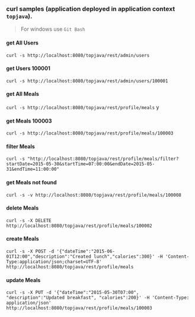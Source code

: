 ### curl samples (application deployed in application context `topjava`).
> For windows use `Git Bash`

#### get All Users
`curl -s http://localhost:8080/topjava/rest/admin/users`

#### get Users 100001
`curl -s http://localhost:8080/topjava/rest/admin/users/100001`

#### get All Meals
`curl -s http://localhost:8080/topjava/rest/profile/meals`
y
#### get Meals 100003
`curl -s http://localhost:8080/topjava/rest/profile/meals/100003`

#### filter Meals
`curl -s "http://localhost:8080/topjava/rest/profile/meals/filter?startDate=2015-05-30&startTime=07:00:00&endDate=2015-05-31&endTime=11:00:00"`

#### get Meals not found
`curl -s -v http://localhost:8080/topjava/rest/profile/meals/100008`

#### delete Meals
`curl -s -X DELETE http://localhost:8080/topjava/rest/profile/meals/100002`

#### create Meals
`curl -s -X POST -d '{"dateTime":"2015-06-01T12:00","description":"Created lunch","calories":300}' -H 'Content-Type:application/json;charset=UTF-8' http://localhost:8080/topjava/rest/profile/meals`

#### update Meals
`curl -s -X PUT -d '{"dateTime":"2015-05-30T07:00", "description":"Updated breakfast", "calories":200}' -H 'Content-Type: application/json' http://localhost:8080/topjava/rest/profile/meals/100003`